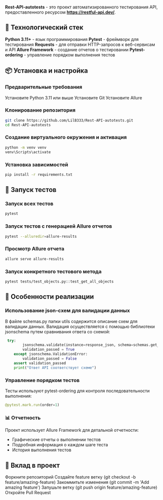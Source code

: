 **Rest-API-autotests** - это проект автоматизированного тестирования API, предоставленного ресурсом **https://restful-api.dev/**.

## 🚀 Технологический стек

**Python 3.11+** - язык программирования
**Pytest** - фреймворк для тестирования
**Requests** - для отправки HTTP-запросов к веб-сервисам и API
**Allure Framework** - создание отчетов о тестировании
**Pytest-ordering** - управление порядком выполнения тестов

## 📦 Установка и настройка

### Предварительные требования

Установите Python 3.11 или выше
Установите Git
Установите Allure

### Клонирование репозитория

```bash
git clone https://github.com/LilB333/Rest-API-autotests.git
cd Rest-API-autotests
```

### Создание виртуального окружения и активация

```bash
python -m venv venv
venv\Scripts\activate
```

### Установка зависимостей

```bash
pip install -r requirements.txt
```

## 🏃 Запуск тестов

### Запуск всех тестов

```bash
pytest
```

### Запуск тестов с генерацией Allure отчетов

```bash
pytest --alluredir=allure-results
```

### Просмотр Allure отчета

```bash
allure serve allure-results
```

### Запуск конкретного тестового метода

```bash
pytest tests/test_objects.py::test_get_all_objects
```

## 🎯 Особенности реализации

### Использование json-схем для валидации данных

В файле schemas.py папки utils содержится описание схем для валидации данных. Валидация осуществляется с помощью библиотеки jsonschema путем сравнивания ответа со схемой:

```python
 try:
        jsonschema.validate(instance=response_json, schema=schemas.get_all_objects)
        validation_passed = True
    except jsonschema.ValidationError:
        validation_passed = False
    assert validation_passed
    print("Ответ API соответствует схеме")
```

### Управление порядком тестов

Тесты используют pytest-ordering для контроля последовательности выполнения:

```python
@pytest.mark.run(order=1)
```

### 📊 Отчетность

Проект использует Allure Framework для детальной отчетности:
- Графические отчеты о выполнении тестов
- Подробная информация о каждом шаге теста
- История выполнения тестов
  
## 🤝 Вклад в проект

Форкните репозиторий
Создайте feature ветку (git checkout -b feature/amazing-feature)
Закоммитьте изменения (git commit -m 'Add amazing feature')
Запушьте ветку (git push origin feature/amazing-feature)
Откройте Pull Request
